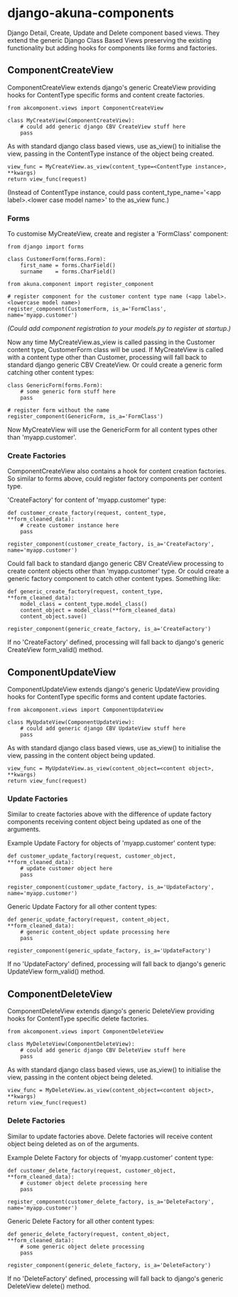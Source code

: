 django-akuna-components
=======================

Django Detail, Create, Update and Delete component based views. They extend the generic Django Class Based Views preserving the existing functionality but adding hooks for components like forms and factories.  

ComponentCreateView
-------------------

ComponentCreateView extends django's generic CreateView providing hooks for ContentType specific forms and content create factories.


    from akcomponent.views import ComponentCreateView

    class MyCreateView(ComponentCreateView):
        # could add generic django CBV CreateView stuff here 
        pass

  
As with standard django class based views, use as_view() to initialise the view, passing in the ContentType instance of the object being created.

    view_func = MyCreateView.as_view(content_type=<ContentType instance>, **kwargs)
    return view_func(request)

(Instead of ContentType instance, could pass content_type_name='\<app label\>.\<lower case model name\>' to the as_view func.)

### Forms

To customise MyCreateView, create and register a 'FormClass' component:

    from django import forms

    class CustomerForm(forms.Form):
        first_name = forms.CharField()
        surname    = forms.CharField()

    from akuna.component import register_component 

    # register component for the customer content type name (<app label>.<lowercase model name>)  
    register_component(CustomerForm, is_a='FormClass', name='myapp.customer')


*(Could add component registration to your models.py to register at startup.)*

Now any time MyCreateView.as_view is called passing in the Customer content type, CustomerForm class will be used.  If MyCreateView is called with a content type other than Customer, processing will fall back to standard django generic CBV CreateView.  Or could create a generic form catching other content types:

    class GenericForm(forms.Form):
        # some generic form stuff here
        pass

    # register form without the name
    register_component(GenericForm, is_a='FormClass')


Now MyCreateView will use the GenericForm for all content types other than 'myapp.customer'.


### Create Factories

ComponentCreateView also contains a hook for content creation factories. So similar to forms above, could register factory components per content type. 

'CreateFactory' for content of 'myapp.customer' type:

    def customer_create_factory(request, content_type, **form_cleaned_data):
        # create customer instance here
        pass

    register_component(customer_create_factory, is_a='CreateFactory', name='myapp.customer')


Could fall back to standard django generic CBV CreateView processing to create content objects other than 'myapp.customer' type. Or could create a generic factory component to catch other content types. Something like:

    def generic_create_factory(request, content_type, **form_cleaned_data):
        model_class = content_type.model_class()
        content_object = model_class(**form_cleaned_data)
        content_object.save()

    register_component(generic_create_factory, is_a='CreateFactory')

If no 'CreateFactory' defined, processing will fall back to django's generic CreateView form_valid() method.


ComponentUpdateView
-------------------

ComponentUpdateView extends django's generic UpdateView providing hooks for ContentType specific forms and content update factories.

    from akcomponent.views import ComponentUpdateView

    class MyUpdateView(ComponentUpdateView):
        # could add generic django CBV UpdateView stuff here 
        pass

  
As with standard django class based views, use as_view() to initialise the view, passing in the content object being updated.

    view_func = MyUpdateView.as_view(content_object=<content object>, **kwargs)
    return view_func(request)


### Update Factories

Similar to create factories above with the difference of update factory components receiving content object being updated as one of the arguments.

Example Update Factory for objects of 'myapp.customer' content type:

    def customer_update_factory(request, customer_object, **form_cleaned_data):
        # update customer object here
        pass

    register_component(customer_update_factory, is_a='UpdateFactory', name='myapp.customer')


Generic Update Factory for all other content types:

    def generic_update_factory(request, content_object, **form_cleaned_data):
        # generic content_object update processing here
        pass

    register_component(generic_update_factory, is_a='UpdateFactory')


If no 'UpdateFactory' defined, processing will fall back to django's generic UpdateView form_valid() method.
  

ComponentDeleteView
-------------------

ComponentDeleteView extends django's generic DeleteView providing hooks for ContentType specific delete factories.

    from akcomponent.views import ComponentDeleteView

    class MyDeleteView(ComponentDeleteView):
        # could add generic django CBV DeleteView stuff here
        pass

  
As with standard django class based views, use as_view() to initialise the view, passing in the content object being deleted.

    view_func = MyDeleteView.as_view(content_object=<content object>, **kwargs)
    return view_func(request)


### Delete Factories

Similar to update factories above. Delete factories will receive content object being deleted as on of the arguments.

Example Delete Factory for objects of 'myapp.customer' content type:

    def customer_delete_factory(request, customer_object, **form_cleaned_data):
        # customer object delete processing here
        pass

    register_component(customer_delete_factory, is_a='DeleteFactory', name='myapp.customer')


Generic Delete Factory for all other content types:

    def generic_delete_factory(request, content_object, **form_cleaned_data):
        # some generic object delete processing
        pass

    register_component(generic_delete_factory, is_a='DeleteFactory')
 

If no 'DeleteFactory' defined, processing will fall back to django's generic DeleteView delete() method.
